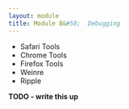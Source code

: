 ```yaml
---
layout: module
title: Module 8&#58;  Debugging
---
```


- Safari Tools
- Chrome Tools
- Firefox Tools
- Weinre
- Ripple



**TODO - write this up**